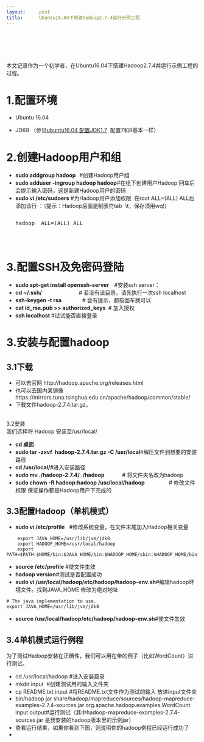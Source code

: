 ```yaml
---
layout:     post
title:      Ubuntu16.04下搭建Hadoop2.7.4运行示例工程
---
```

<div id="article_content" class="article_content clearfix csdn-tracking-statistics" data-pid="blog" data-mod="popu_307" data-dsm="post">
								            <link rel="stylesheet" href="https://csdnimg.cn/release/phoenix/template/css/ck_htmledit_views-f76675cdea.css">
						<div class="htmledit_views" id="content_views">
                
<h1><br></h1>
<div>本文记录作为一个初学者，在Ubuntu16.04下搭建Hadoop2.7.4并运行示例工程的过程。</div>
<h1>1.配置环境</h1>
<div>
<ul><li>Ubuntu 16.04</li></ul></div>
<div>
<ul><li>JDK8 （参见<a href="http://blog.csdn.net/i000zheng/article/details/77916316" rel="nofollow">ubuntu16.04 配置JDK1.7</a>  配置7和8基本一样）</li></ul><h1>2.创建Hadoop用户和组</h1>
</div>
<div>
<div>
<ul><li><strong>sudo addgroup hadoop   </strong><span></span>#创建Hadoop用户组</li><li><strong>sudo adduser -ingroup hadoop hadoop</strong><span></span>#在组下创建用户Hadoop 回车后会提示输入密码，这是新建Hadoop用户的密码</li><li><strong>sudo vi /etc/sudoers</strong><span> </span>#为Hadoop用户添加权限  在root ALL=(ALL) ALL后添加该行 ：（提示：Hadoop后面是制表符tab  \t，保存须用wq!）<pre><code class="language-html"></code></pre><pre class="html">hadoop<span>	</span>ALL=(ALL) ALL </pre>
<pre></pre>
</li></ul><div><br></div>
</div>
</div>
<h1>3.配置SSH及免密码登陆</h1>
<div>
<ul><li><strong>sudo apt-get install openssh-server   </strong> #安装ssh server：</li><li><strong>cd ~/.ssh/  </strong>                       <span>
</span># 若没有该目录，请先执行一次ssh localhost</li><li><strong>ssh-keygen -t rsa </strong>             <span></span># 会有提示，都按回车就可以</li><li><strong>cat id_rsa.pub &gt;&gt; authorized_keys </strong> <span></span># 加入授权</li><li><strong>ssh localhost</strong><span><strong> <span>
</span></strong></span>#试试能否直接登录</li></ul><h1>3.安装与配置hadoop</h1>
</div>
<h2>3.1下载</h2>
<div>
<ul><li>可以去官网 http://hadoop.apache.org/releases.html</li><li>也可以去国内某镜像 https://mirrors.tuna.tsinghua.edu.cn/apache/hadoop/common/stable/</li><li>下载文件hadoop-2.7.4.tar.gz。</li></ul></div>
<h2>
</h2><div>3.2安装</div>

<div><span>我们选择将 Hadoop 安装至/usr/local/</span></div>
<div>
<ul><li><strong>cd 桌面</strong></li><li><strong>sudo tar -zxvf  hadoop-2.7.4.tar.gz -C /usr/local</strong><span style="font-weight:bold;"></span>#解压文件到想要的安装路径</li><li><strong>cd /usr/local/</strong><span style="font-weight:bold;"></span>#进入安装路径</li><li><strong>sudo mv ./hadoop-2.7.4/ ./hadoop              <span></span></strong># 将文件夹名改为hadoop</li><li><strong>sudo chown -R hadoop:hadoop /usr/local/hadoop                  </strong> # 修改文件权限 保证操作都是Hadoop用户下完成的</li></ul><h2>3.3配置Hadoop（单机模式）</h2>
</div>
<div>
<ul><li><strong>sudo vi /etc/profile</strong>  <span> </span>
#修改系统变量，在文件末尾加入Hadoop相关变量</li></ul><pre><code class="language-html">	export JAVA_HOME=/usr/lib/jvm/jdk8				
	export HADOOP_HOME=/usr/local/hadoop
	export PATH=$PATH:$HOME/bin:$JAVA_HOME/bin:$HADOOP_HOME/sbin:$HADOOP_HOME/bin</code></pre></div>
<div>
<ul><li><strong>source /etc/profile</strong><span> </span>#使文件生效</li><li><strong>hadoop version</strong><span style="font-weight:bold;"></span>#测试是否配置成功</li><li><strong>sudo vi /usr/local/hadoop/etc/hadoop/hadoop-env.sh<span></span></strong>#编辑hadoop环境文件。找到JAVA_HOME 修改为绝对地址</li></ul><pre><code class="language-html"># The java implementation to use.
export JAVA_HOME=/usr/lib/jvm/jdk8</code></pre>
<ul><li><strong>source /usr/local/hadoop/etc/hadoop/hadoop-env.sh</strong><span style="font-weight:bold;"></span>#使文件生效</li></ul><h2>3.4单机模式运行例程</h2>
</div>
<div><span></span>为了测试Hadoop安装在正确性，我们可以用在带的例子（比如WordCount）进行测试。<br></div>
<div>
<ul><li>cd /usr/local/hadoop<span> </span>#进入安装目录</li><li>mkdir input <span> </span>#创建测试用的输入文件夹</li><li>cp README.txt input<span> </span>#将README.txt文件作为测试的输入 放进input文件夹</li><li>bin/hadoop jar share/hadoop/mapreduce/sources/hadoop-mapreduce-examples-2.7.4-sources.jar org.apache.hadoop.examples.WordCount input output<span></span>#运行测试（其中hadoop-mapreduce-examples-2.7.4-sources.jar 是我安装的hadoop版本里的示例jar）<br></li><li>查看运行结果，如果你看到下图，则说明你的hadoop例程已经运行成功了</li><li><img src="http://images0.cnblogs.com/blog2015/764050/201506/210023504988087.png" alt=""></li></ul></div>
<div><br></div>
<div><br></div>
<div><br></div>
<div><br></div>
<div><br></div>
<div><br></div>
<div><br></div>
<div><br></div>
<div><br></div>
<div><br></div>
<div><br></div>
<div><br></div>
<div><br></div>
<div><br></div>
<div><br></div>
<div><br></div>
<div><br></div>
<div><br></div>
<div><br></div>
            </div>
                </div>